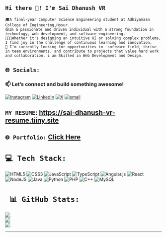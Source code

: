 ## `Hi there 👋! I'm Sai Dhanush VR`
`🎓A final-year Computer Science Engineering student at Adhiyamaan College of Engineering,Hosur.`<br>
`😄Im a passionate and driven individual with a strong foundation in technology, web development, and software engineering.`<br>
`👨🏽‍💻Whether it's designing an intuitive UI or solving complex problems, I find joy in the challenge of continuous learning and innovation.`<br>
`🌱 I’m currently looking for opportunities in  software field, thrive in team environments, and contribute to projects that value hard work and collaboration. i am Skilled in Web Development and Design.`<br>


## `🌐 Socials:`
### 📫 Let’s connect and build something awesome!<br>
[![Instagram](https://img.shields.io/badge/Instagram-%23E4405F.svg?logo=Instagram&logoColor=white)](https://www.instagram.com/_.dhanushx/) [![LinkedIn](https://img.shields.io/badge/LinkedIn-%230077B5.svg?logo=linkedin&logoColor=white)](https://www.linkedin.com/in/sai-dhanush-vr/)
[![X](https://img.shields.io/badge/X-black.svg?logo=X&logoColor=white)](https://x.com/dhanush_x27) 
[![email](https://img.shields.io/badge/Email-D14836?logo=gmail&logoColor=white)](mailto:saidhanushvr@gmail.com)

## `MY RESUME`: https://sai-dhanush-vr-resume.tiiny.site

## `🌐 Portfolio:` [Click Here](https://saidhanush-portfolio.netlify.app/)

# `💻 Tech Stack:`
![HTML5](https://img.shields.io/badge/html5-%23E34F26.svg?style=for-the-badge&logo=html5&logoColor=white) ![CSS3](https://img.shields.io/badge/css3-%231572B6.svg?style=for-the-badge&logo=css3&logoColor=white) ![JavaScript](https://img.shields.io/badge/javascript-%23323330.svg?style=for-the-badge&logo=javascript&logoColor=%23F7DF1E) ![TypeScript](https://img.shields.io/badge/typescript-%23007ACC.svg?style=for-the-badge&logo=typescript&logoColor=white) ![Angular.js](https://img.shields.io/badge/angular.js-%23E23237.svg?style=for-the-badge&logo=angularjs&logoColor=white) ![React](https://img.shields.io/badge/react-%2320232a.svg?style=for-the-badge&logo=react&logoColor=%2361DAFB) ![NodeJS](https://img.shields.io/badge/node.js-6DA55F?style=for-the-badge&logo=node.js&logoColor=white)
![Java](https://img.shields.io/badge/java-%23ED8B00.svg?style=for-the-badge&logo=openjdk&logoColor=white) ![Python](https://img.shields.io/badge/python-3670A0?style=for-the-badge&logo=python&logoColor=ffdd54) ![PHP](https://img.shields.io/badge/php-%23777BB4.svg?style=for-the-badge&logo=php&logoColor=white) ![C++](https://img.shields.io/badge/c++-%2300599C.svg?style=for-the-badge&logo=c%2B%2B&logoColor=white) ![MySQL](https://img.shields.io/badge/mysql-4479A1.svg?style=for-the-badge&logo=mysql&logoColor=white) 



# ` 📊 GitHub Stats:`
![](https://github-readme-stats.vercel.app/api?username=saidhanush27&theme=dark&hide_border=false&include_all_commits=false&count_private=false)<br/>
![](https://github-readme-streak-stats.herokuapp.com/?user=saidhanush27&theme=dark&hide_border=false)<br/>
![](https://github-readme-stats.vercel.app/api/top-langs/?username=saidhanush27&theme=dark&hide_border=false&include_all_commits=false&count_private=false&layout=compact)

---                                              




